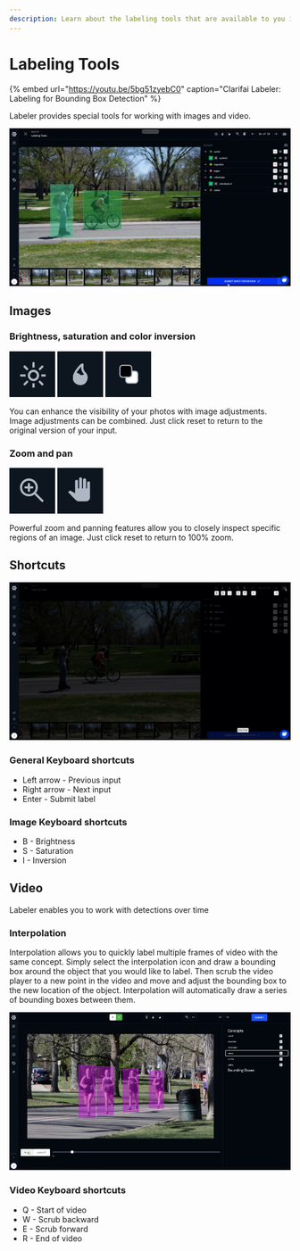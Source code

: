 ```yaml
---
description: Learn about the labeling tools that are available to you in Scribe.
---
```


# Labeling Tools

{% embed url="https://youtu.be/5bg51zyebC0" caption="Clarifai Labeler: Labeling for Bounding Box Detection" %}

Labeler provides special tools for working with images and video.

![](../../.gitbook/assets/label_bounding_box%20%281%29%20%281%29.jpg)

## Images

### Brightness, saturation and color inversion

![](../../.gitbook/assets/brightness.jpg) ![](../../.gitbook/assets/saturation.jpg) ![](../../.gitbook/assets/invert%20%281%29.jpg)

You can enhance the visibility of your photos with image adjustments. Image adjustments can be combined. Just click reset to return to the original version of your input.

### Zoom and pan

![](../../.gitbook/assets/zoom.jpg) ![](../../.gitbook/assets/pan.jpg)

Powerful zoom and panning features allow you to closely inspect specific regions of an image. Just click reset to return to 100% zoom.

## Shortcuts

![](../../.gitbook/assets/shortcuts.jpg)

### General Keyboard shortcuts

* Left arrow - Previous input
* Right arrow - Next input
* Enter - Submit label

### Image Keyboard shortcuts

* B - Brightness
* S - Saturation
* I - Inversion

## Video

Labeler enables you to work with detections over time

### Interpolation

Interpolation allows you to quickly label multiple frames of video with the same concept. Simply select the interpolation icon and draw a bounding box around the object that you would like to label. Then scrub the video player to a new point in the video and move and adjust the bounding box to the new location of the object. Interpolation will automatically draw a series of bounding boxes between them.

![](../../.gitbook/assets/interpolation%20%281%29.jpg)

### Video Keyboard shortcuts

* Q - Start of video
* W - Scrub backward
* E - Scrub forward
* R - End of video

